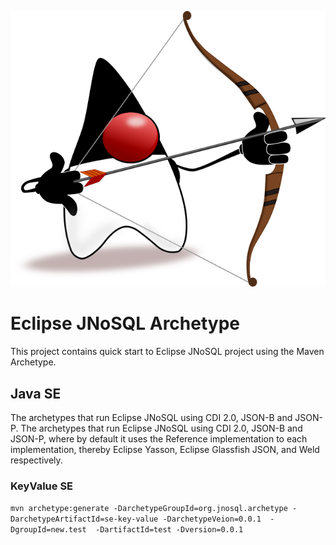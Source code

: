 ![Eclipse JNoSQL Archetype Project](https://github.com/JNOSQL/diana-site/blob/master/images/duke-diana.png)
# Eclipse JNoSQL Archetype

This project contains quick start to Eclipse JNoSQL project using the Maven Archetype.

## Java SE

The archetypes that run Eclipse JNoSQL using CDI 2.0, JSON-B and JSON-P.
The archetypes that run Eclipse JNoSQL using CDI 2.0, JSON-B and JSON-P, where by default it uses the Reference implementation to each implementation, thereby Eclipse Yasson, Eclipse Glassfish JSON, and Weld respectively.


### KeyValue SE

`mvn archetype:generate -DarchetypeGroupId=org.jnosql.archetype -DarchetypeArtifactId=se-key-value -DarchetypeVeion=0.0.1  -DgroupId=new.test  -DartifactId=test -Dversion=0.0.1`
